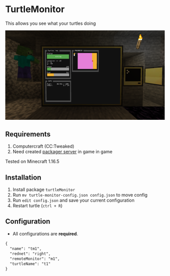 # TurtleMonitor

This allows you see what your turtles doing

![Manager](../img/turtleMonitor.png)

## Requirements

1. Computercraft (CC:Tweaked)
2. Need created [packager server](https://github.com/mesour/packager-server#server-installation) in game in game

Tested on Minecraft 1.16.5

## Installation

1. Install package `turtleMonitor`
2. Run `mv turtle-monitor-config.json config.json` to move config
3. Run `edit config.json` and save your current configuration
4. Restart turtle (`ctrl + R`)

## Configuration

- All configurations are **required**.

```
{
  "name": "tm1",
  "rednet": "right",
  "remoteMonitor": "m1",
  "turtleName": "t1"
}
```
